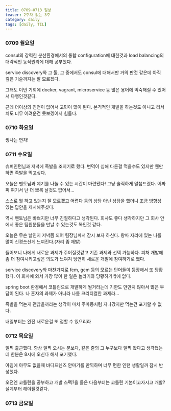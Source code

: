```yaml
---
title: 0709~0713 일상
teaser: 2주차 없는 3주
category: daily
tags: [daily, TIL]
---
```



### 0709 월요일

consul의 강력한 분산환경에서의 통합 configuration에 대한것과 load balancing의 대략적인 동작원리에 대해 공부했다.

service discovery와 그 툴, 그 중에서도 consul에 대해서만 거의 판것 같은데 아직 깊은 기술까지는 잘 모르겠다.

그래도 이번 기회에 docker, vagrant, microservice 등 많은 용어에 익숙해질 수 있어서 다행인것같다.

근데 더이상의 진전이 없어서 고민이 많이 된다. 본격적인 개발을 하는것도 아니고 리서치도 너무 어려운건 못보겠어서 힘들다.

### 0710 화요일

씽나는 연차!

### 0711 수요일

슈퍼인턴님과 저녁에 족발을 조지기로 했다. 변덕이 심해 다른걸 먹을수도 있지만 웬만하면 족발을 먹고싶다.

오늘은 멘토님과 얘기를 나눌 수 있는 시간이 마련됐다! 그냥 솔직하게 말씀드렸다. 어짜피 여기서 난 더 뽀록 날것도 없어서...

스스로 뭘 하고 있는지 잘 모르겠고 어렵다 등의 상담 아닌 상담을 했더니 조금 방향성 있는 답안을 제시해주셨다.

역시 멘토님은 바쁘지만 너무 친절하다고 생각된다. 회사도 좋다 생각하지만 그 회사 안에서 좋은 팀원분들을 만날 수 있는것도 복인것 같다.

오늘은 무슨 날인지 저녁쯤 되어 팀장님께서 잠시 보자 하신다. 왕따 자리에 있는 나를 많이 신경쓰신게 느껴진다.(자리 좀 제발)

들어보니 나에게 새로운 과제가 주어질것같고 기존 과제와 선택 가능하다. 피처 개발에 좀 더 참여시키고싶은 의도가 느껴져 당연히 새로운 개발에 참여하기로 했다.

service discovery와 마찬가지로 fcm, gcm 등의 모르는 단어들이 등장해서 또 당황했다. 이 회사에 와서 가장 많이 한 일은 놀라기와 당황하기밖에 없다.

spring boot 환경에서 코틀린으로 개발하게 될거라는데 기한도 만만치 않아서 많은 부담이 된다. 나 혼자의 과제가 아니라 나름 크리티컬한 과제라...

족발을 먹는게 괜찮을까라는 생각이 마치 주마등처럼 지나갔지만 먹는건 포기할 수 없다.

내일부터는 완전 새로운걸 또 접할 수 있으리라

### 0712 목요일

일찍 출근했다. 항상 일찍 오시는 분보다, 같은 줄의 그 누구보다 일찍 왔다고 생각했는데 한분은 8시에 오신다 해서 포기했다.

아침에 아무도 없을때 바디프렌즈 안마기를 만끽하며 너무 편한 인턴 생활일까 잠시 반성했다.

오전엔 코틀린을 공부하고 개발 스펙?을 들은 다음부터는 코틀린 기본이고자시고 개발? 설계부터 해야될것같다.


### 0713 금요일
